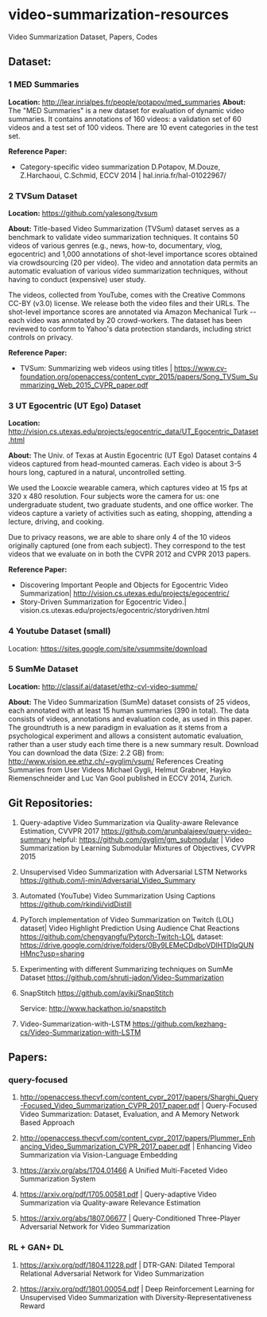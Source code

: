 # video-summarization-resources
Video Summarization Dataset, Papers, Codes 

## Dataset: 
### 1 MED Summaries 
**Location:**  http://lear.inrialpes.fr/people/potapov/med_summaries
**About:** The "MED Summaries" is a new dataset for evaluation of dynamic video summaries. It contains annotations of 160 videos: a validation set of 60 videos and a test set of 100 videos. There are 10 event categories in the test set.

**Reference Paper:**
- Category-specific video summarization D.Potapov, M.Douze, Z.Harchaoui, C.Schmid, ECCV 2014 |  hal.inria.fr/hal-01022967/


### 2 TVSum Dataset
**Location:** https://github.com/yalesong/tvsum

**About:** Title-based Video Summarization (TVSum) dataset serves as a benchmark to validate video summarization techniques. It contains 50 videos of various genres (e.g., news, how-to, documentary, vlog, egocentric) and 1,000 annotations of shot-level importance scores obtained via crowdsourcing (20 per video). The video and annotation data permits an automatic evaluation of various video summarization techniques, without having to conduct (expensive) user study.

The videos, collected from YouTube, comes with the Creative Commons CC-BY (v3.0) license. We release both the video files and their URLs. The shot-level importance scores are annotated via Amazon Mechanical Turk -- each video was annotated by 20 crowd-workers. The dataset has been reviewed to conform to Yahoo's data protection standards, including strict controls on privacy.

**Reference Paper:**

- TVSum: Summarizing web videos using titles | https://www.cv-foundation.org/openaccess/content_cvpr_2015/papers/Song_TVSum_Summarizing_Web_2015_CVPR_paper.pdf

### 3  UT Egocentric (UT Ego) Dataset 

**Location:** http://vision.cs.utexas.edu/projects/egocentric_data/UT_Egocentric_Dataset.html

**About:** The Univ. of Texas at Austin Egocentric (UT Ego) Dataset contains 4 videos captured from head-mounted cameras.  Each video is about 3-5 hours long, captured in a natural, uncontrolled setting. 

We used the Looxcie wearable camera, which captures video at 15 fps at 320 x 480 resolution.  Four subjects wore the camera for us: one undergraduate student, two graduate students, and one office worker.  The videos capture a variety of activities such as eating, shopping, attending a lecture, driving, and cooking.

Due to privacy reasons, we are able to share only 4 of the 10 videos originally captured (one from each subject).  They correspond to the test videos that we evaluate on in both the CVPR 2012 and CVPR 2013 papers.

**Reference Paper:** 

-  Discovering Important People and Objects for Egocentric Video Summarization| http://vision.cs.utexas.edu/projects/egocentric/
- Story-Driven Summarization for Egocentric Video.| vision.cs.utexas.edu/projects/egocentric/storydriven.html

### 4 Youtube Dataset (small)
Location: https://sites.google.com/site/vsummsite/download 
  
### 5 SumMe Dataset 
**Location:** http://classif.ai/dataset/ethz-cvl-video-summe/

**About:**  The Video Summarization (SumMe) dataset consists of 25 videos, each annotated with at least 15 human summaries (390 in total). The data consists of videos, annotations and evaluation code, as used in this paper. The groundtruth is a new paradigm in evaluation as it stems from a psychological experiment and allows a consistent automatic evaluation, rather than a user study each time there is a new summary result. Download You can download the data (Size: 2.2 GB) from: http://www.vision.ee.ethz.ch/~gyglim/vsum/ References Creating Summaries from User Videos Michael Gygli, Helmut Grabner, Hayko Riemenschneider and Luc Van Gool published in ECCV 2014, Zurich.


## Git Repositories: 
1. Query-adaptive Video Summarization via Quality-aware Relevance Estimation, CVVPR 2017
   https://github.com/arunbalajeev/query-video-summary
   helpful: https://github.com/gyglim/gm_submodular | Video Summarization by Learning Submodular Mixtures of Objectives, CVVPR 2015

2. Unsupervised Video Summarization with Adversarial LSTM Networks 
   https://github.com/j-min/Adversarial_Video_Summary

3. Automated (YouTube) Video Summarization Using Captions
   https://github.com/rkindi/vidDistill

4. PyTorch implementation of Video Summarization on Twitch (LOL) dataset| Video Highlight Prediction Using Audience Chat Reactions
   https://github.com/chengyangfu/Pytorch-Twitch-LOL
   dataset: https://drive.google.com/drive/folders/0By9LEMeCDdboVDlHTDlqQUNHMnc?usp=sharing

5. Experimenting with different Summarizing techniques on SumMe Dataset
   https://github.com/shruti-jadon/Video-Summarization

6. SnapStitch
   https://github.com/avikj/SnapStitch 
   
   Service: http://www.hackathon.io/snapstitch

7. Video-Summarization-with-LSTM
   https://github.com/kezhang-cs/Video-Summarization-with-LSTM

## Papers: 
### query-focused 
1. http://openaccess.thecvf.com/content_cvpr_2017/papers/Sharghi_Query-Focused_Video_Summarization_CVPR_2017_paper.pdf | Query-Focused Video Summarization: Dataset, Evaluation, and A Memory Network Based Approach

2. http://openaccess.thecvf.com/content_cvpr_2017/papers/Plummer_Enhancing_Video_Summarization_CVPR_2017_paper.pdf | Enhancing Video Summarization via Vision-Language Embedding

3. https://arxiv.org/abs/1704.01466   A Unified Multi-Faceted Video Summarization System

4. https://arxiv.org/pdf/1705.00581.pdf | Query-adaptive Video Summarization via Quality-aware Relevance Estimation

5. https://arxiv.org/abs/1807.06677 |  Query-Conditioned Three-Player Adversarial Network for Video Summarization

### RL + GAN+ DL
1. https://arxiv.org/pdf/1804.11228.pdf | DTR-GAN: Dilated Temporal Relational Adversarial Network for Video Summarization

2. https://arxiv.org/pdf/1801.00054.pdf | Deep Reinforcement Learning for Unsupervised Video Summarization with
Diversity-Representativeness Reward


   
